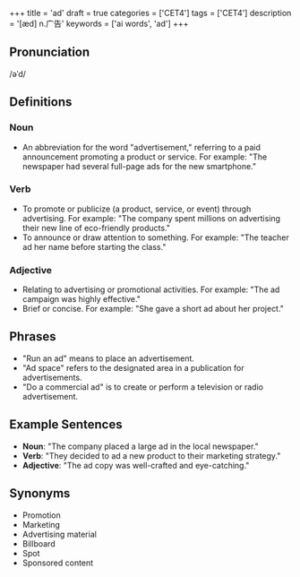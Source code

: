 +++
title = 'ad'
draft = true
categories = ['CET4']
tags = ['CET4']
description = '[æd] n.广告'
keywords = ['ai words', 'ad']
+++

## Pronunciation
/əˈd/

## Definitions
### Noun
- An abbreviation for the word "advertisement," referring to a paid announcement promoting a product or service. For example: "The newspaper had several full-page ads for the new smartphone."

### Verb
- To promote or publicize (a product, service, or event) through advertising. For example: "The company spent millions on advertising their new line of eco-friendly products."
- To announce or draw attention to something. For example: "The teacher ad her name before starting the class."

### Adjective
- Relating to advertising or promotional activities. For example: "The ad campaign was highly effective."
- Brief or concise. For example: "She gave a short ad about her project."

## Phrases
- "Run an ad" means to place an advertisement.
- "Ad space" refers to the designated area in a publication for advertisements.
- "Do a commercial ad" is to create or perform a television or radio advertisement.

## Example Sentences
- **Noun**: "The company placed a large ad in the local newspaper."
- **Verb**: "They decided to ad a new product to their marketing strategy."
- **Adjective**: "The ad copy was well-crafted and eye-catching."

## Synonyms
- Promotion
- Marketing
- Advertising material
- Billboard
- Spot
- Sponsored content
